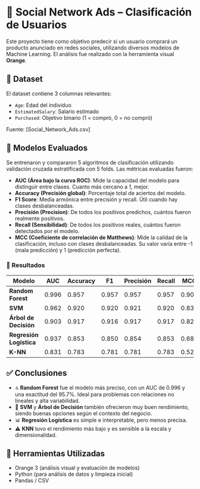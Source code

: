 
# 🎯 Social Network Ads – Clasificación de Usuarios

Este proyecto tiene como objetivo predecir si un usuario comprará un producto anunciado en redes sociales, utilizando diversos modelos de Machine Learning. El análisis fue realizado con la herramienta visual **Orange**.

## 📁 Dataset

El dataset contiene 3 columnas relevantes:
- `Age`: Edad del individuo
- `EstimatedSalary`: Salario estimado
- `Purchased`: Objetivo binario (1 = compró, 0 = no compró)

Fuente: [Social_Network_Ads.csv]

## 🧠 Modelos Evaluados

Se entrenaron y compararon 5 algoritmos de clasificación utilizando validación cruzada estratificada con 5 folds. Las métricas evaluadas fueron:

- **AUC (Área bajo la curva ROC)**: Mide la capacidad del modelo para distinguir entre clases. Cuanto más cercano a 1, mejor.
- **Accuracy (Precisión global)**: Porcentaje total de aciertos del modelo.
- **F1 Score**: Media armónica entre precisión y recall. Útil cuando hay clases desbalanceadas.
- **Precisión (Precision)**: De todos los positivos predichos, cuántos fueron realmente positivos.
- **Recall (Sensibilidad)**: De todos los positivos reales, cuántos fueron detectados por el modelo.
- **MCC (Coeficiente de correlación de Matthews)**: Mide la calidad de la clasificación, incluso con clases desbalanceadas. Su valor varía entre -1 (mala predicción) y 1 (predicción perfecta).

### 🔬 Resultados

| Modelo                | AUC   | Accuracy | F1    | Precisión | Recall | MCC   |
|-----------------------|-------|----------|-------|-----------|--------|--------|
| **Random Forest**     | 0.996 | 0.957    | 0.957 | 0.957     | 0.957  | 0.907 |
| **SVM**               | 0.962 | 0.920    | 0.920 | 0.921     | 0.920  | 0.831 |
| **Árbol de Decisión** | 0.903 | 0.917    | 0.916 | 0.917     | 0.917  | 0.821 |
| **Regresión Logística** | 0.937 | 0.853  | 0.850 | 0.854     | 0.853  | 0.682 |
| **K-NN**              | 0.831 | 0.783    | 0.781 | 0.781     | 0.783  | 0.529 |

## ✅ Conclusiones

- 🔝 **Random Forest** fue el modelo más preciso, con un AUC de 0.996 y una exactitud del 95.7%. Ideal para problemas con relaciones no lineales y alta variabilidad.
- 🧠 **SVM** y **Árbol de Decisión** también ofrecieron muy buen rendimiento, siendo buenas opciones según el contexto del negocio.
- 📊 **Regresión Logística** es simple e interpretable, pero menos precisa.
- ⚠️ **KNN** tuvo el rendimiento más bajo y es sensible a la escala y dimensionalidad.

## 📌 Herramientas Utilizadas

- Orange 3 (análisis visual y evaluación de modelos)
- Python (para análisis de datos y limpieza inicial)
- Pandas / CSV
